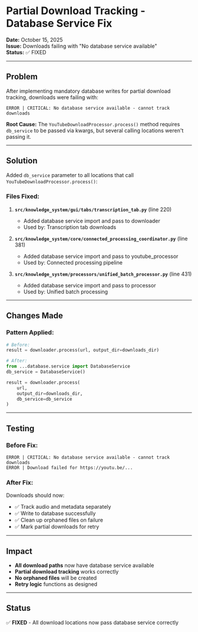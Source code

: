 # Partial Download Tracking - Database Service Fix

**Date:** October 15, 2025  
**Issue:** Downloads failing with "No database service available"  
**Status:** ✅ FIXED

---

## Problem

After implementing mandatory database writes for partial download tracking, downloads were failing with:

```
ERROR | CRITICAL: No database service available - cannot track downloads
```

**Root Cause:** The `YouTubeDownloadProcessor.process()` method requires `db_service` to be passed via kwargs, but several calling locations weren't passing it.

---

## Solution

Added `db_service` parameter to all locations that call `YouTubeDownloadProcessor.process()`:

### Files Fixed:

1. **`src/knowledge_system/gui/tabs/transcription_tab.py`** (line 220)
   - Added database service import and pass to downloader
   - Used by: Transcription tab downloads

2. **`src/knowledge_system/core/connected_processing_coordinator.py`** (line 381)
   - Added database service import and pass to youtube_processor
   - Used by: Connected processing pipeline

3. **`src/knowledge_system/processors/unified_batch_processor.py`** (line 431)
   - Added database service import and pass to processor
   - Used by: Unified batch processing

---

## Changes Made

### Pattern Applied:

```python
# Before:
result = downloader.process(url, output_dir=downloads_dir)

# After:
from ...database.service import DatabaseService
db_service = DatabaseService()

result = downloader.process(
    url, 
    output_dir=downloads_dir,
    db_service=db_service
)
```

---

## Testing

### Before Fix:
```
ERROR | CRITICAL: No database service available - cannot track downloads
ERROR | Download failed for https://youtu.be/...
```

### After Fix:
Downloads should now:
- ✅ Track audio and metadata separately
- ✅ Write to database successfully
- ✅ Clean up orphaned files on failure
- ✅ Mark partial downloads for retry

---

## Impact

- **All download paths** now have database service available
- **Partial download tracking** works correctly
- **No orphaned files** will be created
- **Retry logic** functions as designed

---

## Status

✅ **FIXED** - All download locations now pass database service correctly


